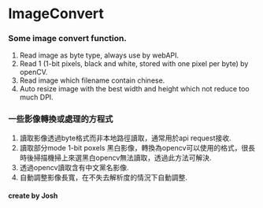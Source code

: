 # ImageConvert  

### Some image convert function.

1. Read image as byte type, always use by webAPI.
2. Read 1 (1-bit pixels, black and white, stored with one pixel per byte) by openCV.
3. Read image which filename contain chinese.
4. Auto resize image with the best width and height which not reduce too much DPI.

### 一些影像轉換或處理的方程式

1. 讀取影像透過byte格式而非本地路徑讀取，通常用於api request接收.
2. 讀取部分mode 1-bit poxels 黑白影像，轉換為opencv可以使用的格式，很長時後掃描機掃上來選黑白opencv無法讀取，透過此方法可解決.
3. 透過opencv讀取含有中文黨名影像.
4. 自動調整影像長寬，在不失去解析度的情況下自動調整.


#### create by Josh
